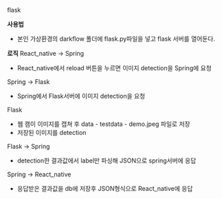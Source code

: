 flask

**사용법**
- 본인 가상환경의 darkflow 폴더에 flask.py파일을 넣고 flask 서버를 열어둔다.

**로직**
React_native -> Spring
- React_native에서 reload 버튼을 누르면 이미지 detection을 Spring에 요청

Spring -> Flask
- Spring에서 Flask서버에 이미지 detection을 요청

Flask
- 웹 캠이 이미지를 캡쳐 후 data - testdata - demo.jpeg 파일로 저장
- 저장된 이미지를 detection

Flask -> Spring
- detection한 결과값에서 label만 파싱해 JSON으로 spring서버에 응답

Spring -> React_native
- 응답받은 결과값을 db에 저장후 JSON형식으로 React_native에 응답
